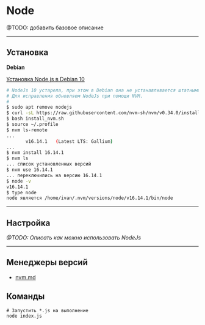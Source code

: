 # Node

@TODO: добавить базовое описание

<hr>

## Установка

**Debian**

[Установка Node.js в Debian 10](https://www.8host.com/blog/ustanovka-node-js-v-debian-10/)
```bash
# NodeJs 10 устарела, при этом в Debian она не устанавливается штатными средствами.
# Для исправления обновляем NodeJs при помощи NVM.
#
$ sudo apt remove nodejs
$ curl -sL https://raw.githubusercontent.com/nvm-sh/nvm/v0.34.0/install.sh -o install_nvm.sh
$ bash install_nvm.sh
$ source ~/.profile
$ nvm ls-remote
...
       v16.14.1   (Latest LTS: Gallium)
...
$ nvm install 16.14.1
$ nvm ls
... список установленных версий
$ nvm use 16.14.1
... переключились на версию 16.14.1
$ node -v
v16.14.1
$ type node
node является /home/ivan/.nvm/versions/node/v16.14.1/bin/node
```

<hr>

## Настройка

*@TODO: Описать как можно использовать NodeJs*

<hr>

## Менеджеры версий

* [nvm.md](nvm.md)

## Команды

````shell
# Запустить *.js на выполнение
node index.js
````